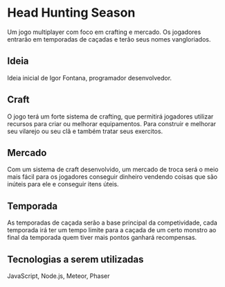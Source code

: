 # Head Hunting Season
Um jogo multiplayer com foco em crafting e mercado. Os jogadores entrarão em temporadas de caçadas e terão seus nomes vangloriados.

## Ideia
Ideia inicial de Igor Fontana, programador desenvolvedor.

## Craft
O jogo terá um forte sistema de crafting, que permitirá jogadores utilizar recursos para criar ou melhorar equipamentos. Para construir e melhorar seu vilarejo ou seu clã e também tratar seus exercitos.

## Mercado
Com um sistema de craft desenvolvido, um mercado de troca será o meio mais fácil para os jogadores conseguir dinheiro vendendo coisas que são inúteis para ele e conseguir itens úteis.

## Temporada
As temporadas de caçada serão a base principal da competividade, cada temporada irá ter um tempo limite para a caçada de um certo monstro ao final da temporada quem tiver mais pontos ganhará recompensas.

## Tecnologias a serem utilizadas
JavaScript, Node.js, Meteor, Phaser
